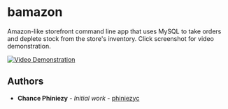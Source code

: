 # bamazon
Amazon-like storefront command line app that uses MySQL to take orders and deplete stock from the store's inventory.  Click screenshot for video demonstration.


[![Video Demonstration](https://i.ytimg.com/vi/f-ajKMf1IHY/maxresdefault.jpg)](https://www.youtube.com/watch?v=f-ajKMf1IHY&feature=youtu.be)


## Authors
* **Chance Phiniezy** - *Initial work* - [phiniezyc](https://github.com/phiniezyc)
